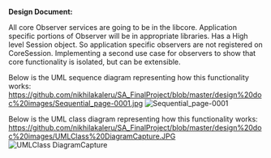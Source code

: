 **Design Document:**

All core Observer services are going to be in the libcore.
Application specific portions of Observer will be in appropriate libraries.
Has a High level Session object. So application specific observers are not registered on CoreSession. 
Implementing a second use case for observers to show that core functionality is isolated, but can be extensible. 


Below is the UML sequence diagram representing how this functionality works:
https://github.com/nikhilakaleru/SA_FinalProject/blob/master/design%20doc%20images/Sequential_page-0001.jpg
![Sequential_page-0001](https://user-images.githubusercontent.com/41305091/165268027-52bb91e3-45d7-4572-82bd-b7395a191f75.jpg)


Below is the UML class diagram representing how this functionality works:
https://github.com/nikhilakaleru/SA_FinalProject/blob/master/design%20doc%20images/UMLClass%20DiagramCapture.JPG
![UMLClass DiagramCapture](https://user-images.githubusercontent.com/41305091/165268077-a36d4e24-557a-4d34-a4f0-e238c5af6f30.JPG)

